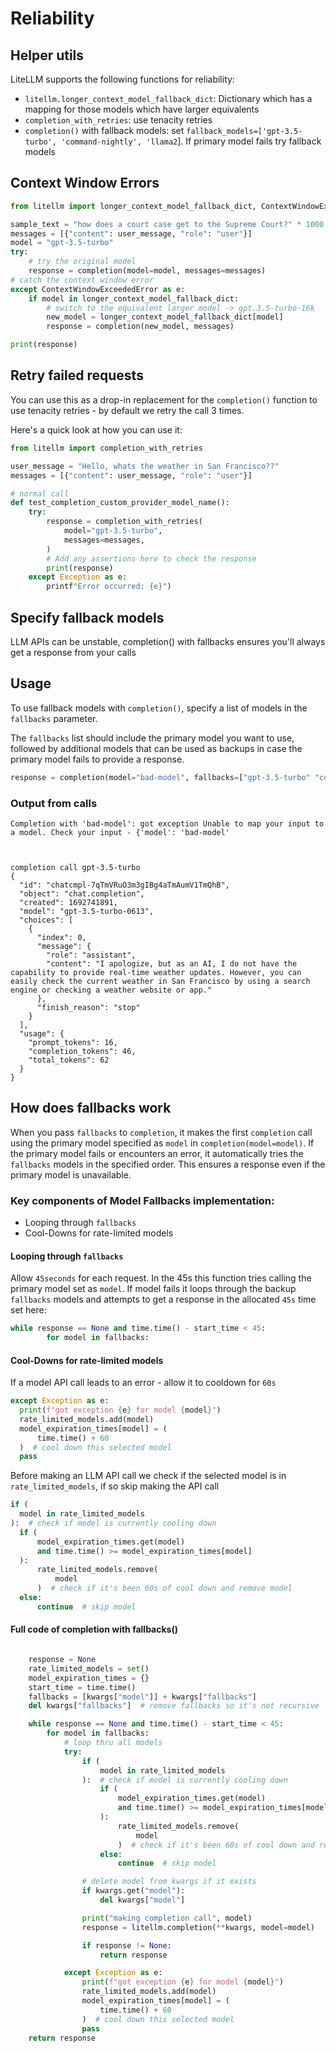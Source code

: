 # Reliability



## Helper utils 
LiteLLM supports the following functions for reliability:
* `litellm.longer_context_model_fallback_dict`: Dictionary which has a mapping for those models which have larger equivalents  
* `completion_with_retries`: use tenacity retries
* `completion()` with fallback models: set `fallback_models=['gpt-3.5-turbo', 'command-nightly', 'llama2`]. If primary model fails try fallback models

## Context Window Errors 

```python 
from litellm import longer_context_model_fallback_dict, ContextWindowExceededError

sample_text = "how does a court case get to the Supreme Court?" * 1000
messages = [{"content": user_message, "role": "user"}]
model = "gpt-3.5-turbo"
try: 
    # try the original model
    response = completion(model=model, messages=messages) 
# catch the context window error
except ContextWindowExceededError as e:
    if model in longer_context_model_fallback_dict: 
        # switch to the equivalent larger model -> gpt.3.5-turbo-16k 
        new_model = longer_context_model_fallback_dict[model]
        response = completion(new_model, messages)

print(response)
```


## Retry failed requests

You can use this as a drop-in replacement for the `completion()` function to use tenacity retries - by default we retry the call 3 times. 

Here's a quick look at how you can use it: 

```python 
from litellm import completion_with_retries

user_message = "Hello, whats the weather in San Francisco??"
messages = [{"content": user_message, "role": "user"}]

# normal call 
def test_completion_custom_provider_model_name():
    try:
        response = completion_with_retries(
            model="gpt-3.5-turbo",
            messages=messages,
        )
        # Add any assertions here to check the response
        print(response)
    except Exception as e:
        printf"Error occurred: {e}")
```

## Specify fallback models
LLM APIs can be unstable, completion() with fallbacks ensures you'll always get a response from your calls

## Usage 
To use fallback models with `completion()`, specify a list of models in the `fallbacks` parameter. 

The `fallbacks` list should include the primary model you want to use, followed by additional models that can be used as backups in case the primary model fails to provide a response.

```python
response = completion(model="bad-model", fallbacks=["gpt-3.5-turbo" "command-nightly"], messages=messages)
```

### Output from calls
```
Completion with 'bad-model': got exception Unable to map your input to a model. Check your input - {'model': 'bad-model'



completion call gpt-3.5-turbo
{
  "id": "chatcmpl-7qTmVRuO3m3gIBg4aTmAumV1TmQhB",
  "object": "chat.completion",
  "created": 1692741891,
  "model": "gpt-3.5-turbo-0613",
  "choices": [
    {
      "index": 0,
      "message": {
        "role": "assistant",
        "content": "I apologize, but as an AI, I do not have the capability to provide real-time weather updates. However, you can easily check the current weather in San Francisco by using a search engine or checking a weather website or app."
      },
      "finish_reason": "stop"
    }
  ],
  "usage": {
    "prompt_tokens": 16,
    "completion_tokens": 46,
    "total_tokens": 62
  }
}

```

## How does fallbacks work

When you pass `fallbacks` to `completion`, it makes the first `completion` call using the primary model specified as `model` in `completion(model=model)`. If the primary model fails or encounters an error, it automatically tries the `fallbacks` models in the specified order. This ensures a response even if the primary model is unavailable.


### Key components of Model Fallbacks implementation:
* Looping through `fallbacks`
* Cool-Downs for rate-limited models

#### Looping through `fallbacks`
Allow `45seconds` for each request. In the 45s this function tries calling the primary model set as `model`. If model fails it loops through the backup `fallbacks` models and attempts to get a response in the allocated `45s` time set here: 
```python
while response == None and time.time() - start_time < 45:
        for model in fallbacks:
```

#### Cool-Downs for rate-limited models
If a model API call leads to an error - allow it to cooldown for `60s`
```python
except Exception as e:
  print(f"got exception {e} for model {model}")
  rate_limited_models.add(model)
  model_expiration_times[model] = (
      time.time() + 60
  )  # cool down this selected model
  pass
```

Before making an LLM API call we check if the selected model is in `rate_limited_models`, if so skip making the API call
```python
if (
  model in rate_limited_models
):  # check if model is currently cooling down
  if (
      model_expiration_times.get(model)
      and time.time() >= model_expiration_times[model]
  ):
      rate_limited_models.remove(
          model
      )  # check if it's been 60s of cool down and remove model
  else:
      continue  # skip model

```

#### Full code of completion with fallbacks()
```python

    response = None
    rate_limited_models = set()
    model_expiration_times = {}
    start_time = time.time()
    fallbacks = [kwargs["model"]] + kwargs["fallbacks"]
    del kwargs["fallbacks"]  # remove fallbacks so it's not recursive

    while response == None and time.time() - start_time < 45:
        for model in fallbacks:
            # loop thru all models
            try:
                if (
                    model in rate_limited_models
                ):  # check if model is currently cooling down
                    if (
                        model_expiration_times.get(model)
                        and time.time() >= model_expiration_times[model]
                    ):
                        rate_limited_models.remove(
                            model
                        )  # check if it's been 60s of cool down and remove model
                    else:
                        continue  # skip model

                # delete model from kwargs if it exists
                if kwargs.get("model"):
                    del kwargs["model"]

                print("making completion call", model)
                response = litellm.completion(**kwargs, model=model)

                if response != None:
                    return response

            except Exception as e:
                print(f"got exception {e} for model {model}")
                rate_limited_models.add(model)
                model_expiration_times[model] = (
                    time.time() + 60
                )  # cool down this selected model
                pass
    return response
```
